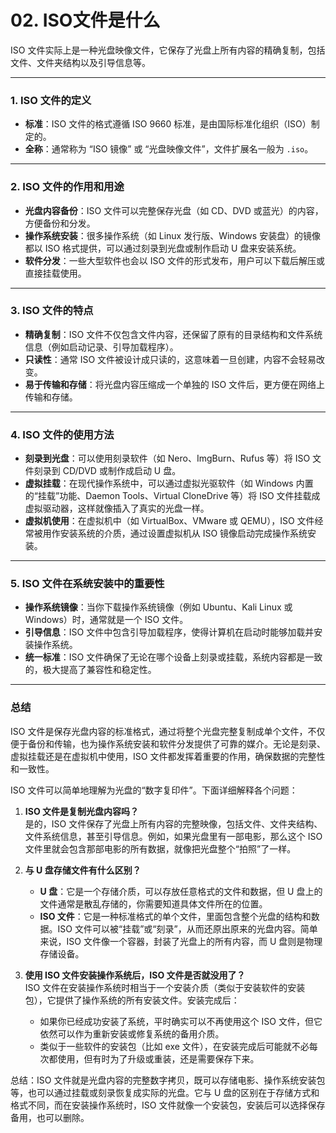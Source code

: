 # 02. ISO文件是什么
ISO 文件实际上是一种光盘映像文件，它保存了光盘上所有内容的精确复制，包括文件、文件夹结构以及引导信息等。

---

### 1. ISO 文件的定义

- **标准**：ISO 文件的格式遵循 ISO 9660 标准，是由国际标准化组织（ISO）制定的。  
- **全称**：通常称为 “ISO 镜像” 或 “光盘映像文件”，文件扩展名一般为 `.iso`。

---

### 2. ISO 文件的作用和用途

- **光盘内容备份**：ISO 文件可以完整保存光盘（如 CD、DVD 或蓝光）的内容，方便备份和分发。  
- **操作系统安装**：很多操作系统（如 Linux 发行版、Windows 安装盘）的镜像都以 ISO 格式提供，可以通过刻录到光盘或制作启动 U 盘来安装系统。  
- **软件分发**：一些大型软件也会以 ISO 文件的形式发布，用户可以下载后解压或直接挂载使用。

---

### 3. ISO 文件的特点

- **精确复制**：ISO 文件不仅包含文件内容，还保留了原有的目录结构和文件系统信息（例如启动记录、引导加载程序）。  
- **只读性**：通常 ISO 文件被设计成只读的，这意味着一旦创建，内容不会轻易改变。  
- **易于传输和存储**：将光盘内容压缩成一个单独的 ISO 文件后，更方便在网络上传输和存储。

---

### 4. ISO 文件的使用方法

- **刻录到光盘**：可以使用刻录软件（如 Nero、ImgBurn、Rufus 等）将 ISO 文件刻录到 CD/DVD 或制作成启动 U 盘。  
- **虚拟挂载**：在现代操作系统中，可以通过虚拟光驱软件（如 Windows 内置的“挂载”功能、Daemon Tools、Virtual CloneDrive 等）将 ISO 文件挂载成虚拟驱动器，这样就像插入了真实的光盘一样。
- **虚拟机使用**：在虚拟机中（如 VirtualBox、VMware 或 QEMU），ISO 文件经常被用作安装系统的介质，通过设置虚拟机从 ISO 镜像启动完成操作系统安装。

---

### 5. ISO 文件在系统安装中的重要性

- **操作系统镜像**：当你下载操作系统镜像（例如 Ubuntu、Kali Linux 或 Windows）时，通常就是一个 ISO 文件。  
- **引导信息**：ISO 文件中包含引导加载程序，使得计算机在启动时能够加载并安装操作系统。
- **统一标准**：ISO 文件确保了无论在哪个设备上刻录或挂载，系统内容都是一致的，极大提高了兼容性和稳定性。

---

### 总结

ISO 文件是保存光盘内容的标准格式，通过将整个光盘完整复制成单个文件，不仅便于备份和传输，也为操作系统安装和软件分发提供了可靠的媒介。无论是刻录、虚拟挂载还是在虚拟机中使用，ISO 文件都发挥着重要的作用，确保数据的完整性和一致性。

ISO 文件可以简单地理解为光盘的“数字复印件”。下面详细解释各个问题：

1. **ISO 文件是复制光盘内容吗？**  
   是的，ISO 文件保存了光盘上所有内容的完整映像，包括文件、文件夹结构、文件系统信息，甚至引导信息。例如，如果光盘里有一部电影，那么这个 ISO 文件里就会包含那部电影的所有数据，就像把光盘整个“拍照”了一样。

2. **与 U 盘存储文件有什么区别？**  
   - **U 盘**：它是一个存储介质，可以存放任意格式的文件和数据，但 U 盘上的文件通常是散乱存储的，你需要知道具体文件所在的位置。  
   - **ISO 文件**：它是一种标准格式的单个文件，里面包含整个光盘的结构和数据。ISO 文件可以被“挂载”或“刻录”，从而还原出原来的光盘内容。简单来说，ISO 文件像一个容器，封装了光盘上的所有内容，而 U 盘则是物理存储设备。

3. **使用 ISO 文件安装操作系统后，ISO 文件是否就没用了？**  
   ISO 文件在安装操作系统时相当于一个安装介质（类似于安装软件的安装包），它提供了操作系统的所有安装文件。安装完成后：
   - 如果你已经成功安装了系统，平时确实可以不再使用这个 ISO 文件，但它依然可以作为重新安装或修复系统的备用介质。  
   - 类似于一些软件的安装包（比如 exe 文件），在安装完成后可能就不必每次都使用，但有时为了升级或重装，还是需要保存下来。

总结：ISO 文件就是光盘内容的完整数字拷贝，既可以存储电影、操作系统安装包等，也可以通过挂载或刻录恢复成实际的光盘。它与 U 盘的区别在于存储方式和格式不同，而在安装操作系统时，ISO 文件就像一个安装包，安装后可以选择保存备用，也可以删除。
